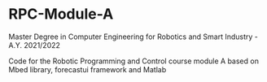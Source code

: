 # RPC-Module-A

Master Degree in Computer Engineering for Robotics and Smart Industry - A.Y. 2021/2022

Code for the Robotic Programming and Control course module A based on Mbed library, forecastui framework and Matlab

